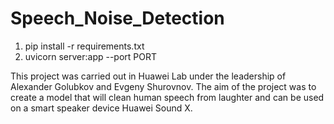 # Speech_Noise_Detection

  1. pip install -r requirements.txt
  2. uvicorn server:app --port PORT

This project was carried out in Huawei Lab under the leadership of Alexander Golubkov and Evgeny Shurovnov. The aim of the project was to create a model that will clean human speech from laughter and can be used on a smart speaker device  Huawei Sound X.




